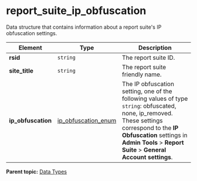 # report_suite_ip_obfuscation

Data structure that contains information about a report suite's IP obfuscation settings.

|Element|Type|Description|
|-------|----|-----------|
|**rsid** |`string` | The report suite ID. |
|**site_title** |`string` | The report suite friendly name. |
|**ip_obfuscation** |[ip_obfuscation_enum](r_ip_obfuscation_enum.md#) | The IP obfuscation setting, one of the following values of type `string`: obfuscated, none, ip_removed. These settings correspond to the **IP Obfuscation** settings in **Admin Tools** > **Report Suite** > **General Account settings**. |

**Parent topic:** [Data Types](../data_types/c_datatypes.md)

